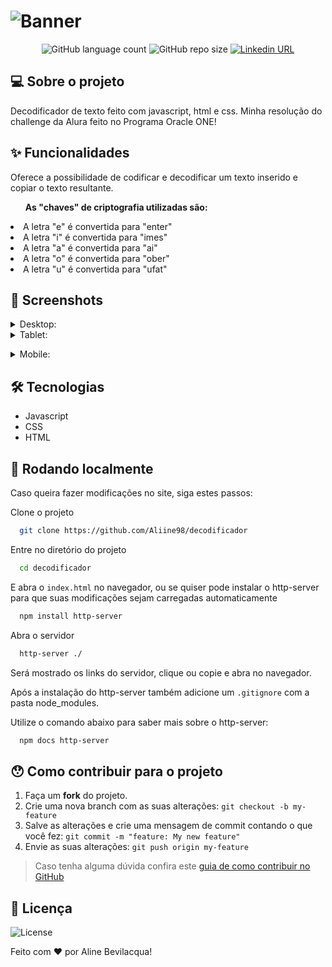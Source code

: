 # ![Banner](https://user-images.githubusercontent.com/90913523/228412079-979cf9b2-b815-4cea-a75e-f2bc058f9947.png)

<p align="center">
  <img alt="GitHub language count" src="https://img.shields.io/github/languages/count/Aliine98/decodificador?style=flat">
  <img alt="GitHub repo size" src="https://img.shields.io/github/repo-size/Aliine98/decodificador?color=magenta&style=flat">
  <a href="https://www.linkedin.com/in/aline-bevilacqua/"><img alt="Linkedin URL" src="https://img.shields.io/twitter/url?label=Conecte-se&logo=linkedin&style=social&url=https%3A%2F%2Fwww.linkedin.com%2Fin%2Faline-bevilacqua%2F"></a>
</p>

## 💻 Sobre o projeto

Decodificador de texto feito com javascript, html e css. Minha resolução do challenge da Alura feito no Programa Oracle ONE!

## ✨ Funcionalidades

<p>Oferece a possibilidade de codificar e decodificar um texto inserido e copiar o texto resultante.</p>
<ul><strong>As "chaves" de criptografia utilizadas são:</strong></ul>
<li>A letra "e" é convertida para "enter"</li>
<li>A letra "i" é convertida para "imes"</li>
<li>A letra "a" é convertida para "ai"</li>
<li>A letra "o" é convertida para "ober"</li>
<li>A letra "u" é convertida para "ufat"</li>

## 🎨 Screenshots

<details><summary>Desktop:</summary>
<img src="https://user-images.githubusercontent.com/90913523/191306451-f8232c67-6c01-4259-98c9-e5afbd459aab.png" width="900"></details>

<details><summary>Tablet:</summary>

<img src="https://user-images.githubusercontent.com/90913523/191306502-7a314618-cf0a-4622-956a-3594401f024c.png" width="600"></details>

<details><summary>Mobile:</summary>

<img src="https://user-images.githubusercontent.com/90913523/191306534-9dcff814-d996-4292-bbf0-a64f8117d258.png" height="1000" ></details>

## 🛠 Tecnologias

- Javascript
- CSS
- HTML


## 🚀 Rodando localmente

Caso queira fazer modificações no site, siga estes passos:

Clone o projeto

```bash
  git clone https://github.com/Aliine98/decodificador
```

Entre no diretório do projeto

```bash
  cd decodificador
```

E abra o <code>index.html</code> no navegador, ou se quiser pode instalar o http-server para que suas modificações sejam carregadas automaticamente
```bash
  npm install http-server
```
Abra o servidor
```bash
  http-server ./
```
Será mostrado os links do servidor, clique ou copie e abra no navegador.
<p>Após a instalação do http-server também adicione um <code>.gitignore</code> com a pasta node_modules.</p>

Utilize o comando abaixo para saber mais sobre o http-server:
```bash
  npm docs http-server
```

## 😯 Como contribuir para o projeto

1. Faça um **fork** do projeto.
2. Crie uma nova branch com as suas alterações: `git checkout -b my-feature`
3. Salve as alterações e crie uma mensagem de commit contando o que você fez: `git commit -m "feature: My new feature"`
4. Envie as suas alterações: `git push origin my-feature`
> Caso tenha alguma dúvida confira este [guia de como contribuir no GitHub](https://github.com/firstcontributions/first-contributions)

## 📝 Licença

![License](https://img.shields.io/github/license/Aliine98/decodificador?style=for-the-badge)

Feito com ❤️ por Aline Bevilacqua!
